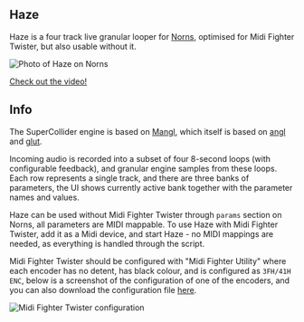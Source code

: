 ## Haze

Haze is a four track live granular looper for [Norns](https://monome.org/norns/), optimised for Midi Fighter Twister, but also usable without it.

![Photo of Haze on Norns](./assets/haze.jpg)

[Check out the video!](https://vimeo.com/513390690)

## Info

The SuperCollider engine is based on [Mangl](https://llllllll.co/t/mangl/21066), which itself is based on [angl](https://llllllll.co/t/ash-a-small-collection/21349) and [glut](https://llllllll.co/t/glut/21175).

Incoming audio is recorded into a subset of four 8-second loops (with configurable feedback), and granular engine samples from these loops.
Each row represents a single track, and there are three banks of parameters, the UI shows currently active bank together with the parameter names and values.

Haze can be used without Midi Fighter Twister through `params` section on Norns, all parameters are MIDI mappable.
To use Haze with Midi Fighter Twister, add it as a Midi device, and start Haze - no MIDI mappings are needed, as everything is handled through the script.

Midi Fighter Twister should be configured with "Midi Fighter Utility" where each encoder has no detent, has black colour, and is configured as `3FH/41H ENC`, below is a screenshot of the configuration of one of the encoders, and you can also download the configuration file [here](./assets/haze-mft-config.mfs).

![Midi Fighter Twister configuration](./assets/mft-config.png)

